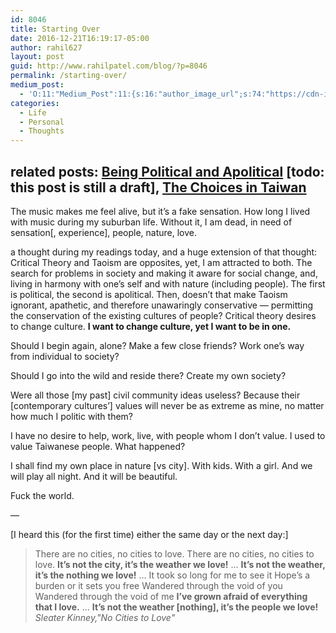 ```yaml
---
id: 8046
title: Starting Over
date: 2016-12-21T16:19:17-05:00
author: rahil627
layout: post
guid: http://www.rahilpatel.com/blog/?p=8046
permalink: /starting-over/
medium_post:
  - 'O:11:"Medium_Post":11:{s:16:"author_image_url";s:74:"https://cdn-images-1.medium.com/fit/c/200/200/1*dmbNkD5D-u45r44go_cf0g.png";s:10:"author_url";s:28:"https://medium.com/@rahil627";s:11:"byline_name";N;s:12:"byline_email";N;s:10:"cross_link";s:2:"no";s:2:"id";s:12:"f72a7de1dd5e";s:21:"follower_notification";s:3:"yes";s:7:"license";s:19:"all-rights-reserved";s:14:"publication_id";s:12:"7a04709b0155";s:6:"status";s:6:"public";s:3:"url";s:55:"https://medium.com/@rahil627/starting-over-f72a7de1dd5e";}'
categories:
  - Life
  - Personal
  - Thoughts
---
```

related posts: <a href="http://www.rahilpatel.com/blog/being-political-and-not">Being Political and Apolitical</a> [todo: this post is still a draft], <a href="http://www.rahilpatel.com/blog/the-choices-in-taiwan-and-initiating-a-cooperative-from-nothing">The Choices in Taiwan</a>
--

The music makes me feel alive, but it’s a fake sensation. How long I lived with music during my suburban life. Without it, I am dead, in need of sensation[, experience], people, nature, love.

a thought during my readings today, and a huge extension of that thought:
Critical Theory and Taoism are opposites, yet, I am attracted to both. The search for problems in society and making it aware for social change, and, living in harmony with one’s self and with nature (including people). The first is political, the second is apolitical. Then, doesn’t that make Taoism ignorant, apathetic, and therefore unawaringly conservative — permitting the conservation of the existing cultures of people? Critical theory desires to change culture. <strong>I want to change culture, yet I want to be in one.</strong>

Should I begin again, alone? Make a few close friends? Work one’s way from individual to society?

Should I go into the wild and reside there? Create my own society?

Were all those [my past] civil community ideas useless? Because their [contemporary cultures’] values will never be as extreme as mine, no matter how much I politic with them?

I have no desire to help, work, live, with people whom I don’t value. I used to value Taiwanese people. What happened?

I shall find my own place in nature [vs city]. With kids. With a girl. And we will play all night. And it will be beautiful.

Fuck the world.

—

[I heard this (for the first time) either the same day or the next day:]
<blockquote>There are no cities, no cities to love.
There are no cities, no cities to love.
<strong>It’s not the city, it’s the weather we love!</strong>
…
<strong>It’s not the weather, it’s the nothing we love!</strong>
…
It took so long for me to see it
Hope’s a burden or it sets you free
Wandered through the void of you
Wandered through the void of me
<strong>I’ve grown afraid of everything that I love.</strong>
…
<strong>It’s not the weather [nothing], it’s the people we love!</strong>
<cite>Sleater Kinney,"No Cities to Love"</cite>
</blockquote>